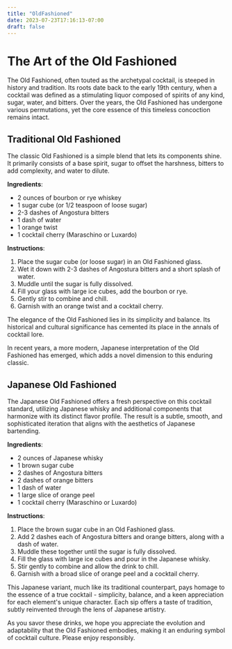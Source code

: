 ```yaml
---
title: "OldFashioned"
date: 2023-07-23T17:16:13-07:00
draft: false
---
```


# The Art of the Old Fashioned

The Old Fashioned, often touted as the archetypal cocktail, is steeped in history and tradition. Its roots date back to the early 19th century, when a cocktail was defined as a stimulating liquor composed of spirits of any kind, sugar, water, and bitters. Over the years, the Old Fashioned has undergone various permutations, yet the core essence of this timeless concoction remains intact.

## Traditional Old Fashioned

The classic Old Fashioned is a simple blend that lets its components shine. It primarily consists of a base spirit, sugar to offset the harshness, bitters to add complexity, and water to dilute.

**Ingredients**:

- 2 ounces of bourbon or rye whiskey
- 1 sugar cube (or 1/2 teaspoon of loose sugar)
- 2-3 dashes of Angostura bitters
- 1 dash of water
- 1 orange twist
- 1 cocktail cherry (Maraschino or Luxardo)

**Instructions**:

1. Place the sugar cube (or loose sugar) in an Old Fashioned glass.
2. Wet it down with 2-3 dashes of Angostura bitters and a short splash of water.
3. Muddle until the sugar is fully dissolved.
4. Fill your glass with large ice cubes, add the bourbon or rye.
5. Gently stir to combine and chill.
6. Garnish with an orange twist and a cocktail cherry.

The elegance of the Old Fashioned lies in its simplicity and balance. Its historical and cultural significance has cemented its place in the annals of cocktail lore.

In recent years, a more modern, Japanese interpretation of the Old Fashioned has emerged, which adds a novel dimension to this enduring classic.

## Japanese Old Fashioned

The Japanese Old Fashioned offers a fresh perspective on this cocktail standard, utilizing Japanese whisky and additional components that harmonize with its distinct flavor profile. The result is a subtle, smooth, and sophisticated iteration that aligns with the aesthetics of Japanese bartending.

**Ingredients**:

- 2 ounces of Japanese whisky
- 1 brown sugar cube
- 2 dashes of Angostura bitters
- 2 dashes of orange bitters
- 1 dash of water
- 1 large slice of orange peel
- 1 cocktail cherry (Maraschino or Luxardo)

**Instructions**:

1. Place the brown sugar cube in an Old Fashioned glass.
2. Add 2 dashes each of Angostura bitters and orange bitters, along with a dash of water.
3. Muddle these together until the sugar is fully dissolved.
4. Fill the glass with large ice cubes and pour in the Japanese whisky.
5. Stir gently to combine and allow the drink to chill.
6. Garnish with a broad slice of orange peel and a cocktail cherry.

This Japanese variant, much like its traditional counterpart, pays homage to the essence of a true cocktail - simplicity, balance, and a keen appreciation for each element's unique character. Each sip offers a taste of tradition, subtly reinvented through the lens of Japanese artistry.

As you savor these drinks, we hope you appreciate the evolution and adaptability that the Old Fashioned embodies, making it an enduring symbol of cocktail culture. Please enjoy responsibly.


